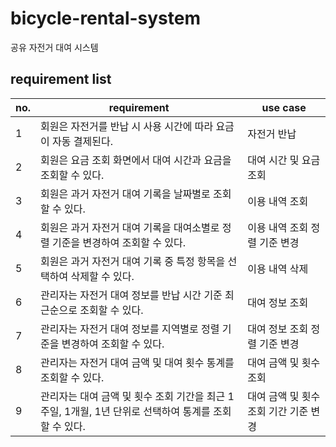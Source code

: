 # bicycle-rental-system
공유 자전거 대여 시스템

## requirement list

| no. | requirement | use case |
|-----|-------------|----------|
| 1 | 회원은 자전거를 반납 시 사용 시간에 따라 요금이 자동 결제된다. | 자전거 반납 |
| 2 | 회원은 요금 조회 화면에서 대여 시간과 요금을 조회할 수 있다. | 대여 시간 및 요금 조회 |
| 3 | 회원은 과거 자전거 대여 기록을 날짜별로 조회할 수 있다. | 이용 내역 조회 |
| 4 | 회원은 과거 자전거 대여 기록을 대여소별로 정렬 기준을 변경하여 조회할 수 있다. | 이용 내역 조회 정렬 기준 변경 |
| 5 | 회원은 과거 자전거 대여 기록 중 특정 항목을 선택하여 삭제할 수 있다. | 이용 내역 삭제 |
| 6 | 관리자는 자전거 대여 정보를 반납 시간 기준 최근순으로 조회할 수 있다. | 대여 정보 조회 |
| 7 | 관리자는 자전거 대여 정보를 지역별로 정렬 기준을 변경하여 조회할 수 있다. | 대여 정보 조회 정렬 기준 변경 |
| 8 | 관리자는 자전거 대여 금액 및 대여 횟수 통계를 조회할 수 있다. | 대여 금액 및 횟수 조회 |
| 9 | 관리자는 대여 금액 및 횟수 조회 기간을 최근 1주일, 1개월, 1년 단위로 선택하여 통계를 조회할 수 있다. | 대여 금액 및 횟수 조회 기간 기준 변경 |